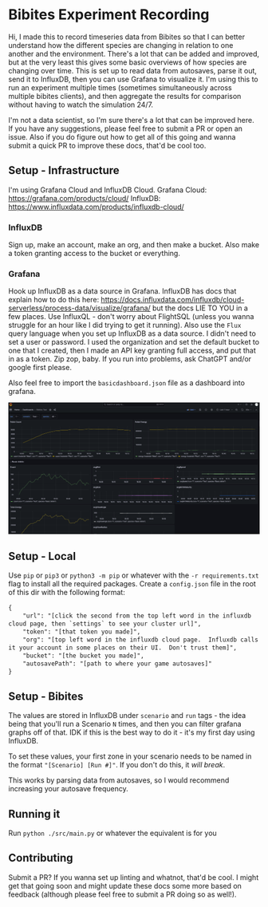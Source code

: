 # Bibites Experiment Recording

Hi, I made this to record timeseries data from Bibites so that I can better understand how the different species are changing in relation to one another and the environment.  There's a lot that can be added and improved, but at the very least this gives some basic overviews of how species are changing over time.  This is set up to read data from autosaves, parse it out, send it to InfluxDB, then you can use Grafana to visualize it.  I'm using this to run an experiment multiple times (sometimes simultaneously across multiple bibites clients), and then aggregate the results for comparison without having to watch the simulation 24/7.

I'm not a data scientist, so I'm sure there's a lot that can be improved here.  If you have any suggestions, please feel free to submit a PR or open an issue.  Also if you do figure out how to get all of this going and wanna submit a quick PR to improve these docs, that'd be cool too.

## Setup - Infrastructure

I'm using Grafana Cloud and InfluxDB Cloud.
Grafana Cloud: https://grafana.com/products/cloud/
InfluxDB: https://www.influxdata.com/products/influxdb-cloud/

### InfluxDB
Sign up, make an account, make an org, and then make a bucket.  Also make a token granting access to the bucket or everything.

### Grafana
Hook up InfluxDB as a data source in Grafana.  InfluxDB has docs that explain how to do this here: https://docs.influxdata.com/influxdb/cloud-serverless/process-data/visualize/grafana/ but the docs LIE TO YOU in a few places.  Use InfluxQL - don't worry about FlightSQL (unless you wanna struggle for an hour like I did trying to get it running).  Also use the `Flux` query language when you set up InfluxDB as a data source.  I didn't need to set a user or password.  I used the organization and set the default bucket to one that I created, then I made an API key granting full access, and put that in as a token.  Zip zop, baby.  If you run into problems, ask ChatGPT and/or google first please.

Also feel free to import the `basicdashboard.json` file as a dashboard into grafana.

![image](dashboard_example.png)

## Setup - Local

Use `pip` or `pip3` or `python3 -m pip` or whatever with the `-r requirements.txt` flag to install all the required packages.  Create a `config.json` file in the root of this dir with the following format:

    {
        "url": "[click the second from the top left word in the influxdb cloud page, then `settings` to see your cluster url]",
        "token": "[that token you made]",
        "org": "[top left word in the influxdb cloud page.  Influxdb calls it your account in some places on their UI.  Don't trust them]",
        "bucket": "[the bucket you made]",
        "autosavePath": "[path to where your game autosaves]"
    }

## Setup - Bibites

The values are stored in InfluxDB under `scenario` and `run` tags - the idea being that you'll run a Scenario `N` times, and then you can filter grafana graphs off of that.  IDK if this is the best way to do it - it's my first day using InfluxDB.

To set these values, your first zone in your scenario needs to be named in the format `"[Scenario] [Run #]"`.  If you don't do this, it _will break_.

This works by parsing data from autosaves, so I would recommend increasing your autosave frequency.

## Running it

Run `python ./src/main.py` or whatever the equivalent is for you

## Contributing

Submit a PR?  If you wanna set up linting and whatnot, that'd be cool.  I might get that going soon and might update these docs some more based on feedback (although please feel free to submit a PR doing so as well!).